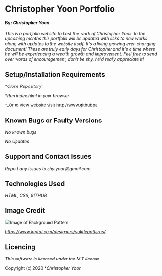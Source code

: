 # Christopher Yoon Portfolio

#### By: _**Christopher Yoon**_

_This is a portfolio website to host the work of Christopher Yoon. In the upcoming months this portfolio will be updated with links to new works along with updates to the website itself. It's a living growing ever-changing document! These are truly early days for Christopher and it's a time where he will be experiencing a wealth growth and improvement. Feel free to send over words of encouragement, don't be shy, he'd really appreciate it!_

## Setup/Installation Requirements

*_Clone Repository_

*_Run index.html in your browser_

*_Or to view website visit http://www.githubpa

## Known Bugs or Faulty Versions

_No known bugs_

_No Updates_

## Support and Contact Issues

_Report any issues to chy.yoon@gmail.com_

## Technologies Used

_HTML, CSS, GITHUB_

## Image Credit

![Image of Background Pattern](https://www.toptal.com/designers/subtlepatterns/patterns/repeated-square.png)

_https://www.toptal.com/designers/subtlepatterns/_

## Licencing

_This software is licensed under the MIT license_

Copyright (c) 2020 **Christopher Yoon*